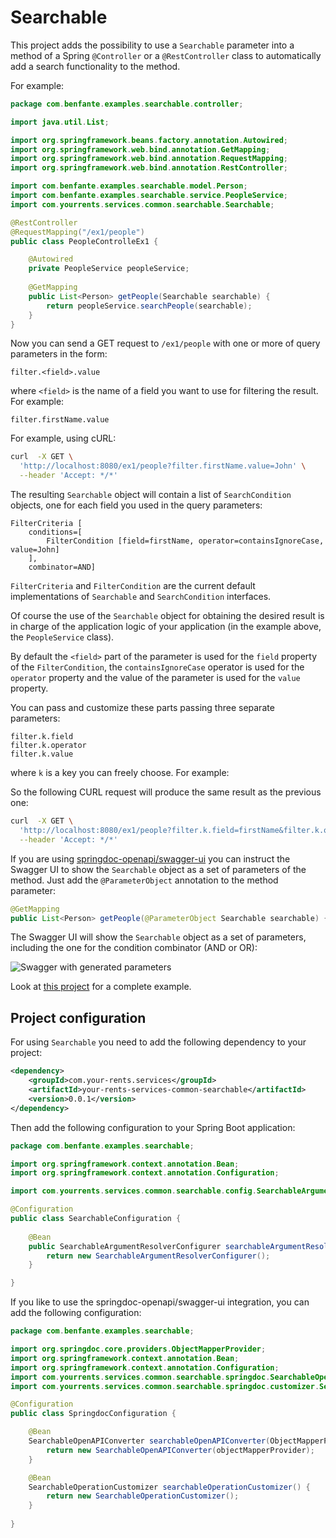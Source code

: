 # Searchable

This project adds the possibility to use a `Searchable` parameter into a method of a Spring `@Controller` or a `@RestController` class to automatically add a search functionality to the method.

For example:

```java
package com.benfante.examples.searchable.controller;

import java.util.List;

import org.springframework.beans.factory.annotation.Autowired;
import org.springframework.web.bind.annotation.GetMapping;
import org.springframework.web.bind.annotation.RequestMapping;
import org.springframework.web.bind.annotation.RestController;

import com.benfante.examples.searchable.model.Person;
import com.benfante.examples.searchable.service.PeopleService;
import com.yourrents.services.common.searchable.Searchable;

@RestController
@RequestMapping("/ex1/people")
public class PeopleControlleEx1 {

    @Autowired
    private PeopleService peopleService;
    
    @GetMapping
    public List<Person> getPeople(Searchable searchable) {
        return peopleService.searchPeople(searchable);
    }
}
```

Now you can send a GET request to `/ex1/people` with one or more of query parameters in the form:

```properties
filter.<field>.value
```

where `<field>` is the name of a field you want to use for filtering the result. For example:

```properties
filter.firstName.value
```

For example, using cURL:

```bash
curl  -X GET \
  'http://localhost:8080/ex1/people?filter.firstName.value=John' \
  --header 'Accept: */*'
```

The resulting `Searchable` object will contain a list of `SearchCondition` objects, one for each field you used in the query parameters:

```text
FilterCriteria [
    conditions=[
        FilterCondition [field=firstName, operator=containsIgnoreCase, value=John]
    ],
    combinator=AND]
```

`FilterCriteria` and `FilterCondition` are the current default implementations of `Searchable` and `SearchCondition` interfaces.

Of course the use of the `Searchable` object for obtaining the desired result is in charge of the application logic of your application (in the example above, the `PeopleService` class).

By default the `<field>` part of the parameter is used for the `field` property of the `FilterCondition`, the `containsIgnoreCase` operator is used for the `operator` property and the value of the parameter is used for the `value` property.

You can pass and customize these parts passing three separate parameters:

```properties
filter.k.field
filter.k.operator
filter.k.value
```

where `k` is a key you can freely choose. For example:

So the following CURL request will produce the same result as the previous one:

```bash
curl  -X GET \
  'http://localhost:8080/ex1/people?filter.k.field=firstName&filter.k.operator=containsIgnoreCase&filter.k.value=John' \
  --header 'Accept: */*'
```

If you are using [springdoc-openapi/swagger-ui](https://springdoc.org) you can instruct the Swagger UI to show the `Searchable` object as a set of parameters of the method. Just add the `@ParameterObject` annotation to the method parameter:

```java
@GetMapping
public List<Person> getPeople(@ParameterObject Searchable searchable) {
```

The Swagger UI will show the `Searchable` object as a set of parameters, including the one for the condition combinator (AND or OR):

![Swagger with generated parameters](https://github.com/your-rents/your-rents-services/assets/134066/8e70bf87-7cd5-4d86-94f2-60f2480f862e)

Look at [this project](https://github.com/benfante/searchable-example) for a complete example.

## Project configuration

For using `Searchable` you need to add the following dependency to your project:

```xml
<dependency>
    <groupId>com.your-rents.services</groupId>
    <artifactId>your-rents-services-common-searchable</artifactId>
    <version>0.0.1</version>
</dependency>
```

Then add the following configuration to your Spring Boot application:

```java
package com.benfante.examples.searchable;

import org.springframework.context.annotation.Bean;
import org.springframework.context.annotation.Configuration;

import com.yourrents.services.common.searchable.config.SearchableArgumentResolverConfigurer;

@Configuration
public class SearchableConfiguration {
    
    @Bean
    public SearchableArgumentResolverConfigurer searchableArgumentResolverConfigurer() {
        return new SearchableArgumentResolverConfigurer();
    }

}
```

If you like to use the springdoc-openapi/swagger-ui integration, you can add the following configuration:

```java
package com.benfante.examples.searchable;

import org.springdoc.core.providers.ObjectMapperProvider;
import org.springframework.context.annotation.Bean;
import org.springframework.context.annotation.Configuration;
import com.yourrents.services.common.searchable.springdoc.SearchableOpenAPIConverter;
import com.yourrents.services.common.searchable.springdoc.customizer.SearchableOperationCustomizer;

@Configuration
public class SpringdocConfiguration {

    @Bean
    SearchableOpenAPIConverter searchableOpenAPIConverter(ObjectMapperProvider objectMapperProvider) {
        return new SearchableOpenAPIConverter(objectMapperProvider);
    }

    @Bean
    SearchableOperationCustomizer searchableOperationCustomizer() {
        return new SearchableOperationCustomizer();
    }
    
}
```
